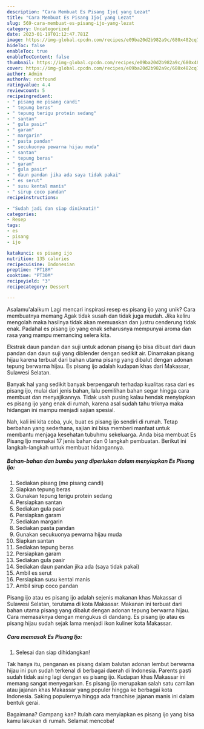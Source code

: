 ```yaml
---
description: "Cara Membuat Es Pisang Ijo{ yang Lezat"
title: "Cara Membuat Es Pisang Ijo{ yang Lezat"
slug: 569-cara-membuat-es-pisang-ijo-yang-lezat
category: Uncategorized
date: 2023-01-19T01:12:47.781Z
image: https://img-global.cpcdn.com/recipes/e09ba20d2b982a9c/680x482cq70/es-pisang-ijo-foto-resep-utama.jpg
hideToc: false
enableToc: true
enableTocContent: false
thumbnail: https://img-global.cpcdn.com/recipes/e09ba20d2b982a9c/680x482cq70/es-pisang-ijo-foto-resep-utama.jpg
cover: https://img-global.cpcdn.com/recipes/e09ba20d2b982a9c/680x482cq70/es-pisang-ijo-foto-resep-utama.jpg
author: Admin
authorAv: notfound
ratingvalue: 4.4
reviewcount: 5
recipeingredient:
- " pisang me pisang candi"
- " tepung beras"
- " tepung terigu protein sedang"
- " santan"
- " gula pasir"
- " garam"
- " margarin"
- " pasta pandan"
- " secukuonya pewarna hijau muda"
- " santan"
- " tepung beras"
- " garam"
- " gula pasir"
- " daun pandan jika ada saya tidak pakai"
- " es serut"
- " susu kental manis"
- " sirup coco pandan"
recipeinstructions:

- "Sudah jadi dan siap dinikmati!"
categories:
- Resep
tags:
- es
- pisang
- ijo

katakunci: es pisang ijo 
nutrition: 135 calories
recipecuisine: Indonesian
preptime: "PT18M"
cooktime: "PT30M"
recipeyield: "3"
recipecategory: Dessert

---
```



Asalamu'alaikum Lagi mencari inspirasi resep es pisang ijo yang unik? Cara membuatnya memang Agak tidak susah dan tidak juga mudah. Jika keliru mengolah maka hasilnya tidak akan memuaskan dan justru cenderung tidak enak. Padahal es pisang ijo yang enak seharusnya mempunyai aroma dan rasa yang mampu memancing selera kita.


Ekstrak daun pandan dan suji untuk adonan pisang ijo bisa dibuat dari daun pandan dan daun suji yang diblender dengan sedikit air. Dinamakan pisang hijau karena terbuat dari bahan utama pisang yang dibalut dengan adonan tepung berwarna hijau. Es pisang ijo adalah kudapan khas dari Makassar, Sulawesi Selatan.

Banyak hal yang sedikit banyak berpengaruh terhadap kualitas rasa dari es pisang ijo, mulai dari jenis bahan, lalu pemilihan bahan segar hingga cara membuat dan menyajikannya. Tidak usah pusing kalau hendak menyiapkan es pisang ijo yang enak di rumah, karena asal sudah tahu triknya maka hidangan ini mampu menjadi sajian spesial.


Nah, kali ini kita coba, yuk, buat es pisang ijo sendiri di rumah. Tetap berbahan yang sederhana, sajian ini bisa memberi manfaat untuk membantu menjaga kesehatan tubuhmu sekeluarga. Anda bisa membuat Es Pisang Ijo memakai 17 jenis bahan dan 0 langkah pembuatan. Berikut ini langkah-langkah untuk membuat hidangannya.

<!--inarticleads1-->

##### Bahan-bahan dan bumbu yang diperlukan dalam menyiapkan Es Pisang Ijo:

1. Sediakan  pisang (me pisang candi)
1. Siapkan  tepung beras
1. Gunakan  tepung terigu protein sedang
1. Persiapkan  santan
1. Sediakan  gula pasir
1. Persiapkan  garam
1. Sediakan  margarin
1. Sediakan  pasta pandan
1. Gunakan  secukuonya pewarna hijau muda
1. Siapkan  santan
1. Sediakan  tepung beras
1. Persiapkan  garam
1. Sediakan  gula pasir
1. Sediakan  daun pandan jika ada (saya tidak pakai)
1. Ambil  es serut
1. Persiapkan  susu kental manis
1. Ambil  sirup coco pandan


Pisang ijo atau es pisang ijo adalah sejenis makanan khas Makassar di Sulawesi Selatan, terutama di kota Makassar. Makanan ini terbuat dari bahan utama pisang yang dibalut dengan adonan tepung berwarna hijau. Cara memasaknya dengan mengukus di dandang. Es pisang ijo atau es pisang hijau sudah sejak lama menjadi ikon kuliner kota Makassar. 

<!--inarticleads2-->

##### Cara memasak Es Pisang Ijo:


1. Selesai dan siap dihidangkan!

Tak hanya itu, penganan es pisang dalam balutan adonan lembut berwarna hijau ini pun sudah terkenal di berbagai daerah di Indonesia. Parents pasti sudah tidak asing lagi dengan es pisang ijo. Kudapan khas Makassar ini memang sangat menyegarkan. Es pisang ijo merupakan salah satu camilan atau jajanan khas Makassar yang populer hingga ke berbagai kota Indonesia. Saking populernya hingga ada franchise jajanan manis ini dalam bentuk gerai. 

Bagaimana? Gampang kan? Itulah cara menyiapkan es pisang ijo yang bisa kamu lakukan di rumah. Selamat mencoba!
